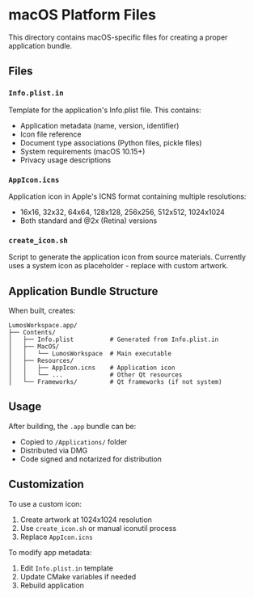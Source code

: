 # macOS Platform Files

This directory contains macOS-specific files for creating a proper application bundle.

## Files

### `Info.plist.in`
Template for the application's Info.plist file. This contains:
- Application metadata (name, version, identifier)
- Icon file reference
- Document type associations (Python files, pickle files)
- System requirements (macOS 10.15+)
- Privacy usage descriptions

### `AppIcon.icns`
Application icon in Apple's ICNS format containing multiple resolutions:
- 16x16, 32x32, 64x64, 128x128, 256x256, 512x512, 1024x1024
- Both standard and @2x (Retina) versions

### `create_icon.sh`
Script to generate the application icon from source materials. 
Currently uses a system icon as placeholder - replace with custom artwork.

## Application Bundle Structure

When built, creates:
```
LumosWorkspace.app/
├── Contents/
│   ├── Info.plist          # Generated from Info.plist.in
│   ├── MacOS/
│   │   └── LumosWorkspace  # Main executable
│   ├── Resources/
│   │   ├── AppIcon.icns    # Application icon
│   │   └── ...             # Other Qt resources
│   └── Frameworks/         # Qt frameworks (if not system)
```

## Usage

After building, the `.app` bundle can be:
- Copied to `/Applications/` folder
- Distributed via DMG
- Code signed and notarized for distribution

## Customization

To use a custom icon:
1. Create artwork at 1024x1024 resolution
2. Use `create_icon.sh` or manual iconutil process
3. Replace `AppIcon.icns`

To modify app metadata:
1. Edit `Info.plist.in` template
2. Update CMake variables if needed
3. Rebuild application